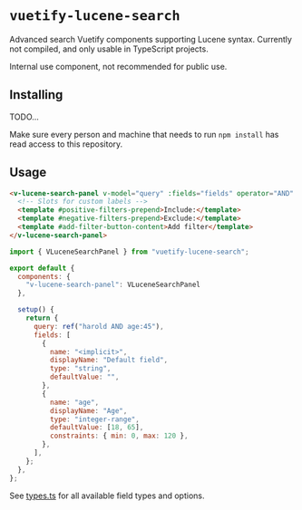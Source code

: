 # `vuetify-lucene-search`

Advanced search Vuetify components supporting Lucene syntax. Currently not compiled, and only usable in TypeScript projects.

Internal use component, not recommended for public use.

## Installing

TODO...

Make sure every person and machine that needs to run `npm install` has read access to this repository.

## Usage

```html
<v-lucene-search-panel v-model="query" :fields="fields" operator="AND" negative>
  <!-- Slots for custom labels -->
  <template #positive-filters-prepend>Include:</template>
  <template #negative-filters-prepend>Exclude:</template>
  <template #add-filter-button-content>Add filter</template>
</v-lucene-search-panel>
```

```js
import { VLuceneSearchPanel } from "vuetify-lucene-search";

export default {
  components: {
    "v-lucene-search-panel": VLuceneSearchPanel
  },

  setup() {
    return {
      query: ref("harold AND age:45"),
      fields: [
        {
          name: "<implicit>",
          displayName: "Default field",
          type: "string",
          defaultValue: "",
        },
        {
          name: "age",
          displayName: "Age",
          type: "integer-range",
          defaultValue: [18, 65],
          constraints: { min: 0, max: 120 },
        },
      ],
    };
  },
};
```

See [types.ts](https://git.idiotikon.ch/global/vuetify-lucene-search/src/branch/main/src/types.ts) for all available field types and options.
